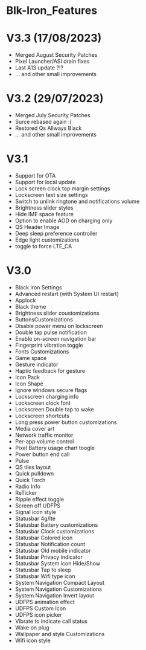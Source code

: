 # Blk-Iron_Features

# V3.3 (17/08/2023)

  - Merged August Security Patches 
  - Pixel Launcher/ASI drain fixes
  - Last A13 update ?!?
  - ... and other small improvements

# V3.2 (29/07/2023)

  - Merged July Security Patches 
  - Surce rebased again :(
  - Restored Qs Allways Black
  - ... and other small improvements

# V3.1

- Support for OTA
- Support for local update
- Lock screen clock top margin settings 
- Lockscreen text size settings
- Switch to unlink ringtone and notifications volume
- Brightness slider styles
- Hide IME space feature
- Option to enable AOD on charging only
- QS Header Image
- Deep sleep preference controller
- Edge light customizations
- toggle to force LTE_CA

# V3.0

- Black Iron Settings
- Advanced restart (with System UI restart)
- Applock
- Black theme
- Brightness slider coustomizations
- ButtonsCustomizations
- Disable power menu on lockscreen
- Double tap pulse notification
- Enable on-screen navigation bar
- Fingerprint vibration toggle
- Fonts Customizations
- Game space
- Gesture indicator
- Haptic feedback for gesture
- Icon Pack
- Icon Shape
- Ignore windows secure flags
- Lockscreen charging info
- Lockscreen clock font
- Lockscreen Double tap to wake
- Lockscreen shortcuts
- Long press power button customizations
- Media cover art
- Network traffic monitor
- Per-app volume control
- Pixel Battery usage chart toogle
- Power button end call
- Pulse
- QS tiles layout
- Quick pulldown
- Quick Torch
- Radio Info
- ReTicker
- Ripple effect toggle
- Screen off UDFPS
- Signal icon style
- Statusbar 4g/lte
- Statusbar Battery customizations
- Statusbar Clock customizations
- Statusbar Colored icon
- Statusbar Notification count
- Statusbar Old mobile indicator
- Statusbar Privacy indicator
- Statusbar System icon Hide/Show
- Statusbar Tap to sleep
- Statusbar Wifi type icon
- System Navigation Compact Layout
- System Navigation Customizations
- System Navigation Invert layout
- UDFPS animation effect
- UDFPS Custom Icon
- UDFPS icon picker
- Vibrate to indicate call status
- Wake on plug
- Wallpaper and style Customizations
- Wifi icon style

